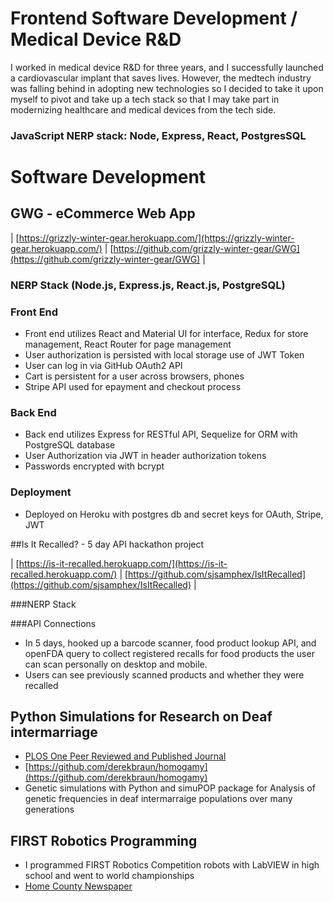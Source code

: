# Frontend Software Development / Medical Device R&D
I worked in medical device R&D for three years, and I successfully launched a cardiovascular implant that saves lives. However, the medtech industry was falling behind in adopting new technologies so I decided to take it upon myself to pivot and take up a tech stack so that I may take part in modernizing healthcare and medical devices from the tech side.

### JavaScript NERP stack: Node, Express, React, PostgresSQL

# Software Development
## GWG - eCommerce Web App

| [https://grizzly-winter-gear.herokuapp.com/](https://grizzly-winter-gear.herokuapp.com/) | [https://github.com/grizzly-winter-gear/GWG](https://github.com/grizzly-winter-gear/GWG) |

### NERP Stack (Node.js, Express.js, React.js, PostgreSQL) 
    
  
### Front End
- Front end utilizes React and Material UI for interface, Redux for store management, React Router for page management
- User authorization is persisted with local storage use of JWT Token
- User can log in via GitHub OAuth2 API
- Cart is persistent for a user across browsers, phones
- Stripe API used for epayment and checkout process

### Back End
- Back end utilizes Express for RESTful API, Sequelize for ORM with PostgreSQL database
- User Authorization via JWT in header authorization tokens
- Passwords encrypted with bcrypt

### Deployment
- Deployed on Heroku with postgres db and secret keys for OAuth, Stripe, JWT

##Is It Recalled? - 5 day API hackathon project

| [https://is-it-recalled.herokuapp.com/](https://is-it-recalled.herokuapp.com/) | [https://github.com/sjsamphex/IsItRecalled](https://github.com/sjsamphex/IsItRecalled) |

###NERP Stack

###API Connections
- In 5 days, hooked up a barcode scanner, food product lookup API, and openFDA query to collect registered recalls for food products the user can scan personally on desktop and mobile.
- Users can see previously scanned products and whether they were recalled

## Python Simulations for Research on Deaf intermarriage 
- [PLOS One Peer Reviewed and Published Journal](https://journals.plos.org/plosone/article?id=10.1371/journal.pone.0241609)
- [https://github.com/derekbraun/homogamy](https://github.com/derekbraun/homogamy)
- Genetic simulations with Python and simuPOP package for Analysis of genetic frequencies in deaf intermarraige populations over many generations

## FIRST Robotics Programming
- I programmed FIRST Robotics Competition robots with LabVIEW in high school and went to world championships
- [Home County Newspaper](https://www.gwinnettdailypost.com/archive/tech-team-from-suwanee-high-school-takes-on-the-world-this-weekend/article_592eb681-aca8-59ee-b78f-0b13ec62cbbb.html)
